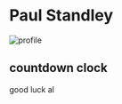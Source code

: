 # **Paul Standley**

![profile](http://res.cloudinary.com/pieol2/image/upload/v1516543296/profile-small.png)

## countdown clock

good luck al
